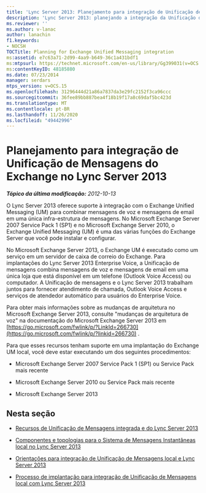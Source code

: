 ```yaml
---
title: 'Lync Server 2013: Planejamento para integração de Unificação de Mensagens do Exchange'
description: 'Lync Server 2013: planejando a integração da Unificação de mensagens do Exchange.'
ms.reviewer: ''
ms.author: v-lanac
author: lanachin
f1.keywords:
- NOCSH
TOCTitle: Planning for Exchange Unified Messaging integration
ms:assetid: e7c63a71-2d99-4aa9-b649-36c1a431bdf1
ms:mtpsurl: https://technet.microsoft.com/en-us/library/Gg399031(v=OCS.15)
ms:contentKeyID: 48185880
ms.date: 07/23/2014
manager: serdars
mtps_version: v=OCS.15
ms.openlocfilehash: 31296444d21a86a7837da3e29fc2152f3ca96ccc
ms.sourcegitcommit: 36fee89bb887bea4f18b19f17a8c69daf5bc423d
ms.translationtype: MT
ms.contentlocale: pt-BR
ms.lasthandoff: 11/26/2020
ms.locfileid: "49442996"
---
```

# <a name="planning-for-exchange-unified-messaging-integration-in-lync-server-2013"></a>Planejamento para integração de Unificação de Mensagens do Exchange no Lync Server 2013

<div data-xmlns="http://www.w3.org/1999/xhtml">

<div class="topic" data-xmlns="http://www.w3.org/1999/xhtml" data-msxsl="urn:schemas-microsoft-com:xslt" data-cs="https://msdn.microsoft.com/">

<div data-asp="https://msdn2.microsoft.com/asp">



</div>

<div id="mainSection">

<div id="mainBody">

<span> </span>

_**Tópico da última modificação:** 2012-10-13_

O Lync Server 2013 oferece suporte à integração com o Exchange Unified Messaging (UM) para combinar mensagens de voz e mensagens de email em uma única infra-estrutura de mensagens. No Microsoft Exchange Server 2007 Service Pack 1 (SP1) e no Microsoft Exchange Server 2010, o Exchange Unified Messaging (UM) é uma das várias funções do Exchange Server que você pode instalar e configurar.

No Microsoft Exchange Server 2013, o Exchange UM é executado como um serviço em um servidor de caixa de correio do Exchange. Para implantações do Lync Server 2013 Enterprise Voice, a Unificação de mensagens combina mensagens de voz e mensagens de email em uma única loja que está disponível em um telefone (Outlook Voice Access) ou computador. A Unificação de mensagens e o Lync Server 2013 trabalham juntos para fornecer atendimento de chamada, Outlook Voice Access e serviços de atendedor automático para usuários do Enterprise Voice.

Para obter mais informações sobre as mudanças de arquitetura no Microsoft Exchange Server 2013, consulte "mudanças de arquitetura de voz" na documentação do Microsoft Exchange Server 2013 em [https://go.microsoft.com/fwlink/p/?LinkId=266730](https://go.microsoft.com/fwlink/p/?linkid=266730) .

Para que esses recursos tenham suporte em uma implantação do Exchange UM local, você deve estar executando um dos seguintes procedimentos:

  - Microsoft Exchange Server 2007 Service Pack 1 (SP1) ou Service Pack mais recente

  - Microsoft Exchange Server 2010 ou Service Pack mais recente

  - Microsoft Exchange Server 2013

<div>

## <a name="in-this-section"></a>Nesta seção

  - [Recursos de Unificação de Mensagens integrada e do Lync Server 2013](lync-server-2013-features-of-integrated-unified-messaging.md)

  - [Componentes e topologias para o Sistema de Mensagens Instantâneas local no Lync Server 2013](lync-server-2013-components-and-topologies-for-on-premises-unified-messaging.md)

  - [Orientações para integração de Unificação de Mensagens local e Lync Server 2013](lync-server-2013-guidelines-for-integrating-on-premises-unified-messaging.md)

  - [Processo de implantação para integração de Unificação de Mensagens local com Lync Server 2013](lync-server-2013-deployment-process-for-integrating-on-premises-unified-messaging.md)

</div>

</div>

<span> </span>

</div>

</div>

</div>

